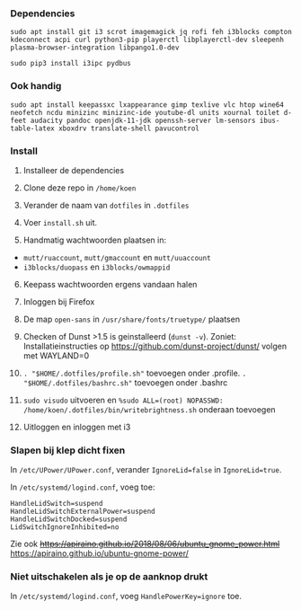### Dependencies
    sudo apt install git i3 scrot imagemagick jq rofi feh i3blocks compton kdeconnect acpi curl python3-pip playerctl libplayerctl-dev sleepenh plasma-browser-integration libpango1.0-dev

    sudo pip3 install i3ipc pydbus

### Ook handig
    sudo apt install keepassxc lxappearance gimp texlive vlc htop wine64 neofetch ncdu minizinc minizinc-ide youtube-dl units xournal toilet d-feet audacity pandoc openjdk-11-jdk openssh-server lm-sensors ibus-table-latex xboxdrv translate-shell pavucontrol

### Install
1. Installeer de dependencies

2. Clone deze repo in `/home/koen`

3. Verander de naam van `dotfiles` in `.dotfiles`

4. Voer `install.sh` uit. 

5. Handmatig wachtwoorden plaatsen in:
- `mutt/ruaccount`, `mutt/gmaccount` en `mutt/uuaccount`
- `i3blocks/duopass` en `i3blocks/owmappid`

6. Keepass wachtwoorden ergens vandaan halen

7. Inloggen bij Firefox

8. De map `open-sans` in `/usr/share/fonts/truetype/` plaatsen

9. Checken of Dunst >1.5 is geinstalleerd (`dunst -v`). Zoniet: Installatieinstructies op https://github.com/dunst-project/dunst/ volgen met WAYLAND=0

10. `. "$HOME/.dotfiles/profile.sh"` toevoegen onder .profile.   `. "$HOME/.dotfiles/bashrc.sh"` toevoegen onder .bashrc

12. `sudo visudo` uitvoeren en `%sudo ALL=(root) NOPASSWD: /home/koen/.dotfiles/bin/writebrightness.sh` onderaan toevoegen

13. Uitloggen en inloggen met i3

### Slapen bij klep dicht fixen
In `/etc/UPower/UPower.conf`, verander `IgnoreLid=false` in `IgnoreLid=true`.

In `/etc/systemd/logind.conf`, voeg toe:

    HandleLidSwitch=suspend
    HandleLidSwitchExternalPower=suspend
    HandleLidSwitchDocked=suspend
    LidSwitchIgnoreInhibited=no 

Zie ook ~~https://apiraino.github.io/2018/08/06/ubuntu_gnome_power.html~~ https://apiraino.github.io/ubuntu-gnome-power/

### Niet uitschakelen als je op de aanknop drukt
In `/etc/systemd/logind.conf`, voeg `HandlePowerKey=ignore` toe.
